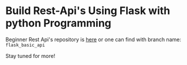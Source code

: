 # Build Rest-Api's Using Flask with python Programming

Beginner Rest Api's repository is [here](https://github.com/nsandeep440/flask_restful_api/tree/flask_basic_api) or one can find with branch name: `flask_basic_api`

Stay tuned for more!
